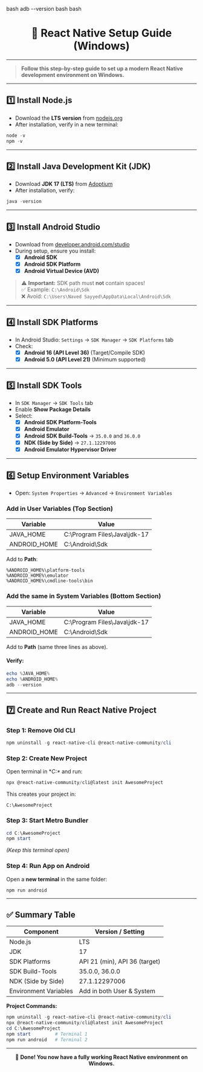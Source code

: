 bash
adb --version
bash
bash
<div align="center">

# 🚀 React Native Setup Guide (Windows)

</div>

---

> **Follow this step-by-step guide to set up a modern React Native development environment on Windows.**

---

## 1️⃣ Install Node.js

- Download the **LTS version** from [nodejs.org](https://nodejs.org)
- After installation, verify in a new terminal:

```powershell
node -v
npm -v
```

---

## 2️⃣ Install Java Development Kit (JDK)

- Download **JDK 17 (LTS)** from [Adoptium](https://adoptium.net/)
- After installation, verify:

```powershell
java -version
```

---

## 3️⃣ Install Android Studio

- Download from [developer.android.com/studio](https://developer.android.com/studio)
- During setup, ensure you install:
	- [x] **Android SDK**
	- [x] **Android SDK Platform**
	- [x] **Android Virtual Device (AVD)**

> ⚠️ **Important:** SDK path must **not** contain spaces!  
> ✅ Example: `C:\Android\Sdk`  
> ❌ Avoid: `C:\Users\Naved Sayyed\AppData\Local\Android\Sdk`

---

## 4️⃣ Install SDK Platforms

- In Android Studio: `Settings` → `SDK Manager` → `SDK Platforms` tab
- Check:
	- [x] **Android 16 (API Level 36)** (Target/Compile SDK)
	- [x] **Android 5.0 (API Level 21)** (Minimum supported)

---

## 5️⃣ Install SDK Tools

- In `SDK Manager` → `SDK Tools` tab
- Enable **Show Package Details**
- Select:
	- [x] **Android SDK Platform-Tools**
	- [x] **Android Emulator**
	- [x] **Android SDK Build-Tools** → `35.0.0` and `36.0.0`
	- [x] **NDK (Side by Side)** → `27.1.12297006`
	- [x] **Android Emulator Hypervisor Driver**

---

## 6️⃣ Setup Environment Variables

- Open: `System Properties` → `Advanced` → `Environment Variables`

### Add in **User Variables** (Top Section)

| Variable      | Value                              |
|--------------|-------------------------------------|
| JAVA_HOME    | C:\Program Files\Java\jdk-17       |
| ANDROID_HOME | C:\Android\Sdk                     |

Add to **Path**:

```
%ANDROID_HOME%\platform-tools
%ANDROID_HOME%\emulator
%ANDROID_HOME%\cmdline-tools\bin
```

### Add the same in **System Variables** (Bottom Section)

| Variable      | Value                              |
|--------------|-------------------------------------|
| JAVA_HOME    | C:\Program Files\Java\jdk-17       |
| ANDROID_HOME | C:\Android\Sdk                     |

Add to **Path** (same three lines as above).

#### Verify:

```powershell
echo %JAVA_HOME%
echo %ANDROID_HOME%
adb --version
```

---

## 7️⃣ Create and Run React Native Project

### Step 1: Remove Old CLI

```powershell
npm uninstall -g react-native-cli @react-native-community/cli
```

### Step 2: Create New Project

Open terminal in **C:\** and run:

```powershell
npx @react-native-community/cli@latest init AwesomeProject
```

This creates your project in:

```
C:\AwesomeProject
```

### Step 3: Start Metro Bundler

```powershell
cd C:\AwesomeProject
npm start
```

_(Keep this terminal open)_

### Step 4: Run App on Android

Open a **new terminal** in the same folder:

```powershell
npm run android
```

---

## ✅ Summary Table

| Component                | Version / Setting                |
|--------------------------|----------------------------------|
| Node.js                  | LTS                              |
| JDK                      | 17                               |
| SDK Platforms            | API 21 (min), API 36 (target)    |
| SDK Build-Tools          | 35.0.0, 36.0.0                   |
| NDK (Side by Side)       | 27.1.12297006                    |
| Environment Variables    | Add in both User & System        |

**Project Commands:**

```powershell
npm uninstall -g react-native-cli @react-native-community/cli
npx @react-native-community/cli@latest init AwesomeProject
cd C:\AwesomeProject
npm start         # Terminal 1
npm run android   # Terminal 2
```

---

<div align="center">

🎉 **Done! You now have a fully working React Native environment on Windows.**

</div>
